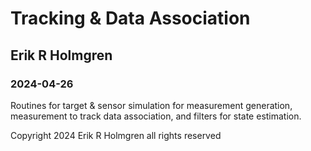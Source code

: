 # Tracking & Data Association
## Erik R Holmgren
### 2024-04-26

Routines for target & sensor simulation for measurement generation, measurement to track data association, and filters for state estimation.

Copyright 2024 Erik R Holmgren all rights reserved
